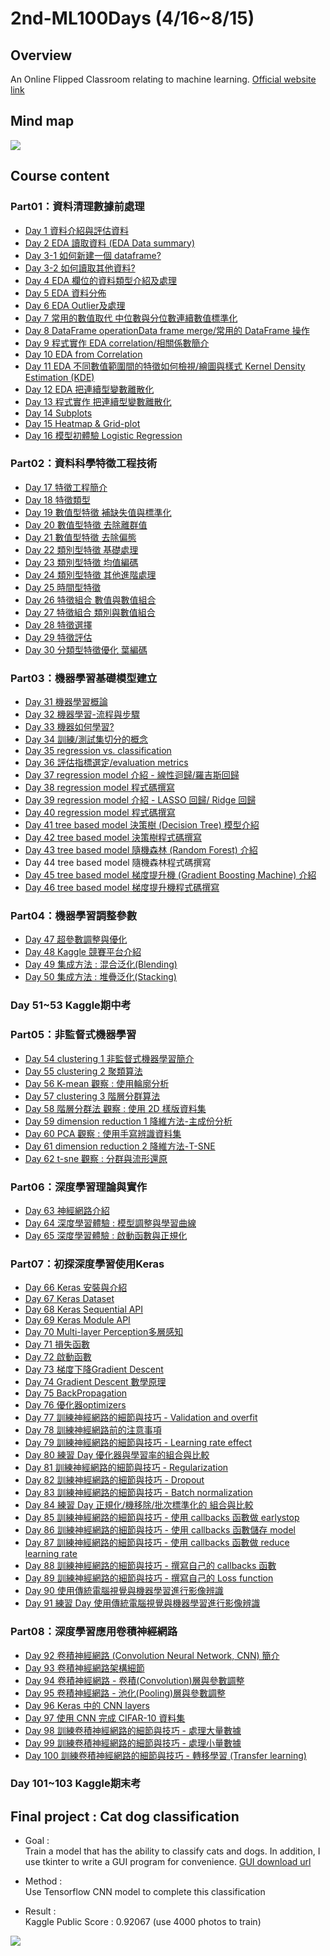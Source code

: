 # 2nd-ML100Days (4/16~8/15)
>
## Overview
An Online Flipped Classroom relating to machine learning. [Official website link](https://ai100-2.cupoy.com/)
>
## Mind map
![](https://github.com/tailer954/2nd-ML100Days/blob/master/%E6%A9%9F%E5%99%A8%E5%AD%B8%E7%BF%92%E9%A6%AC%E6%8B%89%E6%9D%BE.png)
>
## Course content
### Part01：資料清理數據前處理
- [Day 1 資料介紹與評估資料](https://github.com/tailer954/2nd-ML100Days/blob/master/homework/Day_001_HW.ipynb)
- [Day 2 EDA 讀取資料 (EDA Data summary)](https://github.com/tailer954/2nd-ML100Days/blob/master/homework/Day_002_HW.ipynb)
- [Day 3-1 如何新建一個 dataframe?](https://github.com/tailer954/2nd-ML100Days/blob/master/homework/Day_003-1_HW.ipynb)
- [Day 3-2 如何讀取其他資料?](https://github.com/tailer954/2nd-ML100Days/blob/master/homework/Day_003-2_HW.ipynb)
- [Day 4 EDA 欄位的資料類型介紹及處理](https://github.com/tailer954/2nd-ML100Days/blob/master/homework/Day_004_HW.ipynb)
- [Day 5 EDA 資料分佈](https://github.com/tailer954/2nd-ML100Days/blob/master/homework/Day_005_HW.ipynb)
- [Day 6 EDA Outlier及處理](https://github.com/tailer954/2nd-ML100Days/blob/master/homework/Day_006_HW.ipynb)
- [Day 7 常用的數值取代 中位數與分位數連續數值標準化](https://github.com/tailer954/2nd-ML100Days/blob/master/homework/Day_007_HW.ipynb)
- [Day 8 DataFrame operationData frame merge/常用的 DataFrame 操作](https://github.com/tailer954/2nd-ML100Days/blob/master/homework/Day_008_HW.ipynb)
- [Day 9 程式實作 EDA correlation/相關係數簡介](https://github.com/tailer954/2nd-ML100Days/blob/master/homework/Day_009_HW.ipynb)
- [Day 10 EDA from Correlation](https://github.com/tailer954/2nd-ML100Days/blob/master/homework/Day_010_HW.ipynb)
- [Day 11 EDA 不同數值範圍間的特徵如何檢視/繪圖與樣式 Kernel Density Estimation (KDE)](https://github.com/tailer954/2nd-ML100Days/blob/master/homework/Day_011_HW.ipynb)
- [Day 12 EDA 把連續型變數離散化](https://github.com/tailer954/2nd-ML100Days/blob/master/homework/Day_012_HW.ipynb)
- [Day 13 程式實作 把連續型變數離散化](https://github.com/tailer954/2nd-ML100Days/blob/master/homework/Day_013_HW.ipynb)
- [Day 14 Subplots](https://github.com/tailer954/2nd-ML100Days/blob/master/homework/Day_014_HW.ipynb)
- [Day 15 Heatmap & Grid-plot](https://github.com/tailer954/2nd-ML100Days/blob/master/homework/Day_015_HW.ipynb)
- [Day 16 模型初體驗 Logistic Regression](https://github.com/tailer954/2nd-ML100Days/blob/master/homework/Day_016_HW.PNG)
### Part02：資料科學特徵工程技術
- [Day 17 特徵工程簡介](https://github.com/tailer954/2nd-ML100Days/blob/master/homework/Day_017_HW.ipynb)
- [Day 18 特徵類型](https://github.com/tailer954/2nd-ML100Days/blob/master/homework/Day_018_HW.ipynb)
- [Day 19 數值型特徵 補缺失值與標準化](https://github.com/tailer954/2nd-ML100Days/blob/master/homework/Day_019_HW.ipynb)
- [Day 20 數值型特徵 去除離群值](https://github.com/tailer954/2nd-ML100Days/blob/master/homework/Day_020_HW.ipynb)
- [Day 21 數值型特徵 去除偏態](https://github.com/tailer954/2nd-ML100Days/blob/master/homework/Day_021_HW.ipynb)
- [Day 22 類別型特徵 基礎處理](https://github.com/tailer954/2nd-ML100Days/blob/master/homework/Day_022_HW.ipynb)
- [Day 23 類別型特徵 均值編碼](https://github.com/tailer954/2nd-ML100Days/blob/master/homework/Day_023_HW.ipynb)
- [Day 24 類別型特徵 其他進階處理](https://github.com/tailer954/2nd-ML100Days/blob/master/homework/Day_024_HW.ipynb)
- [Day 25 時間型特徵](https://github.com/tailer954/2nd-ML100Days/blob/master/homework/Day_025_HW.ipynb)
- [Day 26 特徵組合 數值與數值組合](https://github.com/tailer954/2nd-ML100Days/blob/master/homework/Day_026_HW.ipynb)
- [Day 27 特徵組合 類別與數值組合](https://github.com/tailer954/2nd-ML100Days/blob/master/homework/Day_027_HW.ipynb)
- [Day 28 特徵選擇](https://github.com/tailer954/2nd-ML100Days/blob/master/homework/Day_028_HW.ipynb)
- [Day 29 特徵評估](https://github.com/tailer954/2nd-ML100Days/blob/master/homework/Day_029_HW.ipynb)
- [Day 30 分類型特徵優化 葉編碼](https://github.com/tailer954/2nd-ML100Days/blob/master/homework/Day_030_HW.ipynb)
### Part03：機器學習基礎模型建立
- [Day 31 機器學習概論](https://github.com/tailer954/2nd-ML100Days/blob/master/homework/Day_031_HW.ipynb)
- [Day 32 機器學習-流程與步驟](https://github.com/tailer954/2nd-ML100Days/blob/master/homework/Day_032_HW.ipynb)
- [Day 33 機器如何學習?](https://github.com/tailer954/2nd-ML100Days/blob/master/homework/Day_033_HW.ipynb)
- [Day 34 訓練/測試集切分的概念](https://github.com/tailer954/2nd-ML100Days/blob/master/homework/Day_034_HW.ipynb)
- [Day 35 regression vs. classification](https://github.com/tailer954/2nd-ML100Days/blob/master/homework/Day_035_HW.ipynb)
- [Day 36 評估指標選定/evaluation metrics](https://github.com/tailer954/2nd-ML100Days/blob/master/homework/Day_036_HW.ipynb)
- [Day 37 regression model 介紹 - 線性迴歸/羅吉斯回歸](https://github.com/tailer954/2nd-ML100Days/blob/master/homework/Day_037_HW.ipynb)
- [Day 38 regression model 程式碼撰寫](https://github.com/tailer954/2nd-ML100Days/blob/master/homework/Day_038_HW.ipynb)
- [Day 39 regression model 介紹 - LASSO 回歸/ Ridge 回歸](https://github.com/tailer954/2nd-ML100Days/blob/master/homework/Day_039_HW.ipynb)
- [Day 40 regression model 程式碼撰寫](https://github.com/tailer954/2nd-ML100Days/blob/master/homework/Day_040_HW.ipynb)
- [Day 41 tree based model 決策樹 (Decision Tree) 模型介紹](https://github.com/tailer954/2nd-ML100Days/blob/master/homework/Day_041_HW.ipynb)
- [Day 42 tree based model 決策樹程式碼撰寫](https://github.com/tailer954/2nd-ML100Days/blob/master/homework/Day_042_HW.ipynb)
- [Day 43 tree based model 隨機森林 (Random Forest) 介紹](https://github.com/tailer954/2nd-ML100Days/blob/master/homework/Day_043_HW.ipynb)
- Day 44 tree based model 隨機森林程式碼撰寫
- [Day 45 tree based model 梯度提升機 (Gradient Boosting Machine) 介紹](https://github.com/tailer954/2nd-ML100Days/blob/master/homework/Day_045_HW.ipynb)
- [Day 46 tree based model 梯度提升機程式碼撰寫](https://github.com/tailer954/2nd-ML100Days/blob/master/homework/Day_046_HW.ipynb)
### Part04：機器學習調整參數
- [Day 47 超參數調整與優化](https://github.com/tailer954/2nd-ML100Days/blob/master/homework/Day_047_HW.ipynb)
- [Day 48 Kaggle 競賽平台介紹](https://github.com/tailer954/2nd-ML100Days/blob/master/homework/Day_048_HW.PNG)
- [Day 49 集成方法 : 混合泛化(Blending)](https://github.com/tailer954/2nd-ML100Days/blob/master/homework/Day_049_HW.ipynb)
- [Day 50 集成方法 : 堆疊泛化(Stacking)](https://github.com/tailer954/2nd-ML100Days/blob/master/homework/Day_050_HW.ipynb)
>
### Day 51~53 Kaggle期中考
>
### Part05：非監督式機器學習
- [Day 54 clustering 1 非監督式機器學習簡介](https://github.com/tailer954/2nd-ML100Days/blob/master/homework/Day_054_HW.ipynb)
- [Day 55 clustering 2 聚類算法](https://github.com/tailer954/2nd-ML100Days/blob/master/homework/Day_055_HW.ipynb)
- [Day 56 K-mean 觀察 : 使用輪廓分析](https://github.com/tailer954/2nd-ML100Days/blob/master/homework/Day_056_HW.ipynb)
- [Day 57 clustering 3 階層分群算法](https://github.com/tailer954/2nd-ML100Days/blob/master/homework/Day_057_HW.ipynb)
- [Day 58 階層分群法 觀察 : 使用 2D 樣版資料集](https://github.com/tailer954/2nd-ML100Days/blob/master/homework/Day_058_HW.ipynb)
- [Day 59 dimension reduction 1 降維方法-主成份分析](https://github.com/tailer954/2nd-ML100Days/blob/master/homework/Day_059_HW.ipynb)
- [Day 60 PCA 觀察 : 使用手寫辨識資料集](https://github.com/tailer954/2nd-ML100Days/blob/master/homework/Day_060_HW.ipynb)
- [Day 61 dimension reduction 2 降維方法-T-SNE](https://github.com/tailer954/2nd-ML100Days/blob/master/homework/Day_061_HW.ipynb)
- [Day 62 t-sne 觀察 : 分群與流形還原](https://github.com/tailer954/2nd-ML100Days/blob/master/homework/Day_062_HW.ipynb)
### Part06：深度學習理論與實作
- [Day 63 神經網路介紹](https://github.com/tailer954/2nd-ML100Days/blob/master/homework/Day_063_HW.ipynb)
- [Day 64 深度學習體驗 : 模型調整與學習曲線](https://github.com/tailer954/2nd-ML100Days/blob/master/homework/Day_064_HW.ipynb)
- [Day 65 深度學習體驗 : 啟動函數與正規化](https://github.com/tailer954/2nd-ML100Days/blob/master/homework/Day_065_HW.ipynb)
### Part07：初探深度學習使用Keras
- [Day 66 Keras 安裝與介紹](https://github.com/tailer954/2nd-ML100Days/blob/master/homework/Day_066_HW.ipynb)
- [Day 67 Keras Dataset](https://github.com/tailer954/2nd-ML100Days/blob/master/homework/Day_067_HW.ipynb)
- [Day 68 Keras Sequential API](https://github.com/tailer954/2nd-ML100Days/blob/master/homework/Day_068_HW.ipynb)
- [Day 69 Keras Module API](https://github.com/tailer954/2nd-ML100Days/blob/master/homework/Day_069_HW.ipynb)
- [Day 70 Multi-layer Perception多層感知](https://github.com/tailer954/2nd-ML100Days/blob/master/homework/Day_070_HW.ipynb)
- [Day 71 損失函數](https://github.com/tailer954/2nd-ML100Days/blob/master/homework/Day_071_HW.ipynb)
- [Day 72 啟動函數](https://github.com/tailer954/2nd-ML100Days/blob/master/homework/Day_072_HW.ipynb)
- [Day 73 梯度下降Gradient Descent](https://github.com/tailer954/2nd-ML100Days/blob/master/homework/Day_073_HW.ipynb)
- [Day 74 Gradient Descent 數學原理](https://github.com/tailer954/2nd-ML100Days/blob/master/homework/Day_074_HW.ipynb)
- [Day 75 BackPropagation](https://github.com/tailer954/2nd-ML100Days/blob/master/homework/Day_075_HW.ipynb)
- [Day 76 優化器optimizers](https://github.com/tailer954/2nd-ML100Days/blob/master/homework/Day_076_HW.ipynb)
- [Day 77 訓練神經網路的細節與技巧 - Validation and overfit](https://github.com/tailer954/2nd-ML100Days/blob/master/homework/Day_077_HW.ipynb)
- [Day 78 訓練神經網路前的注意事項](https://github.com/tailer954/2nd-ML100Days/blob/master/homework/Day_078_HW.ipynb)
- [Day 79 訓練神經網路的細節與技巧 - Learning rate effect](https://github.com/tailer954/2nd-ML100Days/blob/master/homework/Day_079_HW.ipynb)
- [Day 80 練習 Day 優化器與學習率的組合與比較](https://github.com/tailer954/2nd-ML100Days/blob/master/homework/Day_080_HW.ipynb)
- [Day 81 訓練神經網路的細節與技巧 - Regularization](https://github.com/tailer954/2nd-ML100Days/blob/master/homework/Day_081_HW.ipynb)
- [Day 82 訓練神經網路的細節與技巧 - Dropout](https://github.com/tailer954/2nd-ML100Days/blob/master/homework/Day_082_HW.ipynb)
- [Day 83 訓練神經網路的細節與技巧 - Batch normalization](https://github.com/tailer954/2nd-ML100Days/blob/master/homework/Day_083_HW.ipynb)
- [Day 84 練習 Day 正規化/機移除/批次標準化的 組合與比較](https://github.com/tailer954/2nd-ML100Days/blob/master/homework/Day_084_HW.ipynb)
- [Day 85 訓練神經網路的細節與技巧 - 使用 callbacks 函數做 earlystop](https://github.com/tailer954/2nd-ML100Days/blob/master/homework/Day_085_HW.ipynb)
- [Day 86 訓練神經網路的細節與技巧 - 使用 callbacks 函數儲存 model](https://github.com/tailer954/2nd-ML100Days/blob/master/homework/Day_086_HW.ipynb)
- [Day 87 訓練神經網路的細節與技巧 - 使用 callbacks 函數做 reduce learning rate](https://github.com/tailer954/2nd-ML100Days/blob/master/homework/Day_087_HW.ipynb)
- [Day 88 訓練神經網路的細節與技巧 - 撰寫自己的 callbacks 函數](https://github.com/tailer954/2nd-ML100Days/blob/master/homework/Day_088_HW.ipynb)
- [Day 89 訓練神經網路的細節與技巧 - 撰寫自己的 Loss function](https://github.com/tailer954/2nd-ML100Days/blob/master/homework/Day_089_HW.ipynb)
- [Day 90 使用傳統電腦視覺與機器學習進行影像辨識](https://github.com/tailer954/2nd-ML100Days/blob/master/homework/Day_090_HW.ipynb)
- [Day 91 練習 Day 使用傳統電腦視覺與機器學習進行影像辨識](https://github.com/tailer954/2nd-ML100Days/blob/master/homework/Day_091_HW.ipynb)
### Part08：深度學習應用卷積神經網路
- [Day 92 卷積神經網路 (Convolution Neural Network, CNN) 簡介](https://github.com/tailer954/2nd-ML100Days/blob/master/homework/Day_092_HW.ipynb)
- [Day 93 卷積神經網路架構細節](https://github.com/tailer954/2nd-ML100Days/blob/master/homework/Day_093_HW.ipynb)
- [Day 94 卷積神經網路 - 卷積(Convolution)層與參數調整](https://github.com/tailer954/2nd-ML100Days/blob/master/homework/Day_094_HW.ipynb)
- [Day 95 卷積神經網路 - 池化(Pooling)層與參數調整](https://github.com/tailer954/2nd-ML100Days/blob/master/homework/Day_095_HW.ipynb)
- [Day 96 Keras 中的 CNN layers](https://github.com/tailer954/2nd-ML100Days/blob/master/homework/Day_096_HW.ipynb)
- [Day 97 使用 CNN 完成 CIFAR-10 資料集](https://github.com/tailer954/2nd-ML100Days/blob/master/homework/Day_097_HW.ipynb)
- [Day 98 訓練卷積神經網路的細節與技巧 - 處理大量數據](https://github.com/tailer954/2nd-ML100Days/blob/master/homework/Day_098_HW.ipynb)
- [Day 99 訓練卷積神經網路的細節與技巧 - 處理小量數據](https://github.com/tailer954/2nd-ML100Days/blob/master/homework/Day_099_HW.ipynb)
- [Day 100 訓練卷積神經網路的細節與技巧 - 轉移學習 (Transfer learning)](https://github.com/tailer954/2nd-ML100Days/blob/master/homework/Day_100_HW.ipynb)
>
### Day 101~103 Kaggle期末考
>
## Final project : Cat dog classification
- Goal :    
Train a model that has the ability to classify cats and dogs. In addition, I use tkinter to write a GUI program for convenience. [GUI download url](https://mega.nz/#!UHpxnDBD!WTqlhmbQCOY0GseApFGy-5lDblI0tS02K4uoEp7qVOU)
>
- Method :    
Use Tensorflow CNN model to complete this classification
>
- Result :    
Kaggle Public Score : 0.92067 (use 4000 photos to train)   
>
![](https://github.com/tailer954/2nd-ML100Days/blob/master/Final%20project%20%E3%80%81Cat%20dog%20classification/Final%20Project%20Score.PNG)       
>
